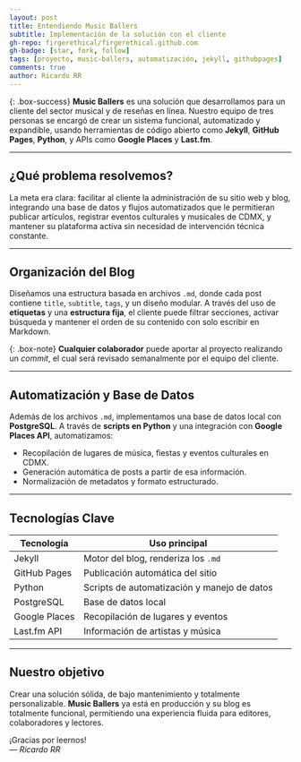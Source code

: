 ```yaml
---
layout: post
title: Entendiendo Music Ballers
subtitle: Implementación de la solución con el cliente
gh-repo: firgerethical/firgerethical.github.com
gh-badge: [star, fork, follow]
tags: [proyecto, music-ballers, automatización, jekyll, githubpages]
comments: true
author: Ricardo RR
---
```


{: .box-success}
**Music Ballers** es una solución que desarrollamos para un cliente del sector musical y de reseñas en línea. Nuestro equipo de tres personas se encargó de crear un sistema funcional, automatizado y expandible, usando herramientas de código abierto como **Jekyll**, **GitHub Pages**, **Python**, y APIs como **Google Places** y **Last.fm**.

---

## ¿Qué problema resolvemos?

La meta era clara: facilitar al cliente la administración de su sitio web y blog, integrando una base de datos y flujos automatizados que le permitieran publicar artículos, registrar eventos culturales y musicales de CDMX, y mantener su plataforma activa sin necesidad de intervención técnica constante.

---

## Organización del Blog

Diseñamos una estructura basada en archivos `.md`, donde cada post contiene `title`, `subtitle`, `tags`, y un diseño modular. A través del uso de **etiquetas** y una **estructura fija**, el cliente puede filtrar secciones, activar búsqueda y mantener el orden de su contenido con solo escribir en Markdown.

{: .box-note}
**Cualquier colaborador** puede aportar al proyecto realizando un *commit*, el cual será revisado semanalmente por el equipo del cliente.

---

## Automatización y Base de Datos

Además de los archivos `.md`, implementamos una base de datos local con **PostgreSQL**. A través de **scripts en Python** y una integración con **Google Places API**, automatizamos:

- Recopilación de lugares de música, fiestas y eventos culturales en CDMX.
- Generación automática de posts a partir de esa información.
- Normalización de metadatos y formato estructurado.

---

## Tecnologías Clave

| Tecnología     | Uso principal                                 |
|----------------|-----------------------------------------------|
| Jekyll         | Motor del blog, renderiza los `.md`           |
| GitHub Pages   | Publicación automática del sitio              |
| Python         | Scripts de automatización y manejo de datos   |
| PostgreSQL     | Base de datos local                           |
| Google Places  | Recopilación de lugares y eventos             |
| Last.fm API    | Información de artistas y música              |

---

## Nuestro objetivo

Crear una solución sólida, de bajo mantenimiento y totalmente personalizable. **Music Ballers** ya está en producción y su blog es totalmente funcional, permitiendo una experiencia fluida para editores, colaboradores y lectores.

¡Gracias por leernos!  
— *Ricardo RR*


